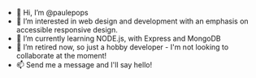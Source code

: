 - 👋 Hi, I’m @paulepops
- 👀 I’m interested in web design and development with an emphasis on accessible responsive design.
- 🌱 I’m currently learning NODE.js, with Express and MongoDB
- 💞️ I’m retired now, so just a hobby developer - I'm not looking to collaborate at the moment!
- 📫 Send me a message and I'll say hello!

<!---
Paulepops/paulepops is a ✨ special ✨ repository because its `README.md` (this file) appears on your GitHub profile.
You can click the Preview link to take a look at your changes.
--->
